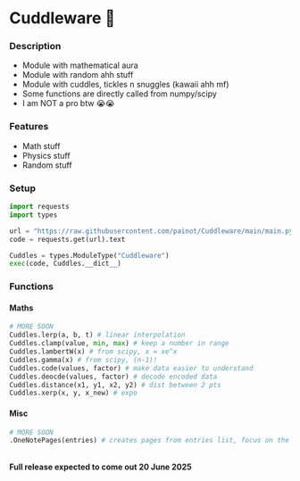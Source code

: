 # Cuddleware 🧸
### Description
- Module with mathematical aura
- Module with random ahh stuff
- Module with cuddles, tickles n snuggles (kawaii ahh mf)
- Some functions are directly called from numpy/scipy
- I am NOT a pro btw 😭😭
  
### Features
- Math stuff
- Physics stuff
- Random stuff

### Setup

```py
import requests
import types

url = "https://raw.githubusercontent.com/painot/Cuddleware/main/main.py"
code = requests.get(url).text

Cuddles = types.ModuleType("Cuddleware")
exec(code, Cuddles.__dict__)
```

### Functions
#### Maths

```py
# MORE SOON
Cuddles.lerp(a, b, t) # linear interpolation
Cuddles.clamp(value, min, max) # keep a number in range
Cuddles.lambertW(x) # from scipy, x = xe^x
Cuddles.gamma(x) # from scipy, (n-1)!
Cuddles.code(values, factor) # make data easier to understand
Cuddles.deocde(values, factor) # decode encoded data
Cuddles.distance(x1, y1, x2, y2) # dist between 2 pts
Cuddles.xerp(x, y, x_new) # expo
```

#### Misc

```py
# MORE SOON
.OneNotePages(entries) # creates pages from entries list, focus on the OneNote window
```

<br>
<b>Full release expected to come out 20 June 2025</b>
